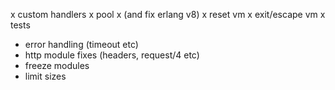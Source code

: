 x custom handlers
x pool
x (and fix erlang v8)
x reset vm
x exit/escape vm
x tests
- error handling (timeout etc)
- http module fixes (headers, request/4 etc)
- freeze modules
- limit sizes
